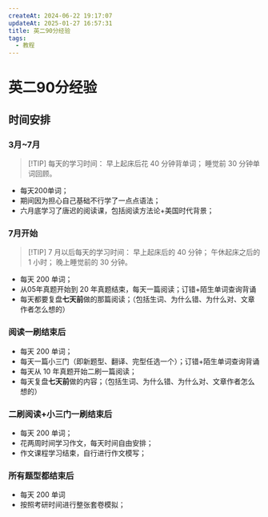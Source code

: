 ```yaml
---
createAt: 2024-06-22 19:17:07
updateAt: 2025-01-27 16:57:31
title: 英二90分经验
tags:
  - 教程
---
```


# 英二90分经验

## 时间安排

### 3月~7月

> [!TIP] 每天的学习时间：
> 早上起床后花 40 分钟背单词；
> 睡觉前 30 分钟单词回顾。 

- 每天200单词；
- 期间因为担心自己基础不行学了一点点语法；
- 六月底学习了唐迟的阅读课，包括阅读方法论+美国时代背景；

### 7月开始

> [!TIP] 7 月以后每天的学习时间：
> 早上起床后的 40 分钟；
> 午休起床之后的 1 小时；
> 晚上睡觉前的 30 分钟。

- 每天 200 单词；
- 从05年真题开始到 20 年真题结束，每天一篇阅读；订错+陌生单词查询背诵
- 每天都要复盘**七天前**做的那篇阅读；（包括生词、为什么错、为什么对、文章作者怎么想的）

### 阅读一刷结束后

- 每天 200 单词；
- 每天一篇小三门（即新题型、翻译、完型任选一个）；订错+陌生单词查询背诵
- 每天从 10 年真题开始二刷一篇阅读；
- 每天复盘**七天前**做的内容；（包括生词、为什么错、为什么对、文章作者怎么想的）

### 二刷阅读+小三门一刷结束后

- 每天 200 单词；
- 花两周时间学习作文，每天时间自由安排；
- 作文课程学习结束，自行进行作文模写；

### 所有题型都结束后

- 每天 200 单词
- 按照考研时间进行整张套卷模拟；